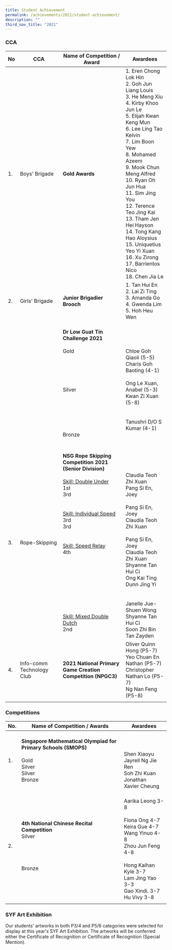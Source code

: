 ```yaml
---
title: Student Achievement
permalink: /achievements/2021/student-achievement/
description: ""
third_nav_title: "2021"
---
```

### CCA

| No | CCA | Name of Competition / Award | Awardees |
|---|---|---|---|
|  1. |  Boys' Brigade | **Gold Awards**   |1. Eren Chong Lok Hin<br>2. Goh Jun Liang Louis<br>3. He Meng Xiu<br>4. Kirby Khoo Jun Le<br>5. Elijah Kwan Keng Mun<br>6. Lee Ling Tao Kelvin<br>7. Lim Boon Yew<br>8. Mohamed Azeem<br>9. Mook Chun Meng Alfred<br>10. Ryan Oh Jun Hua<br>11. Sim Jing You<br>12. Terence Teo Jing Kai<br>13. Tham Jen Hei Hayson<br>14. Tong Kang Hao Aloysius<br>15. Uniquetius Yeo Yi Xuan<br>16. Xu Zirong<br>17. Barrientos Nico<br>18. Chen Jia Le  |
| 2. | Girls' Brigade | **Junior Brigadier Brooch** | 1. Tan Hui En<br>2. Lai Zi Ting<br>3. Amanda Go<br>4. Gwenda Lim<br>5. Hoh Heu Wen |
|   |   |  **Dr Low Guat Tin Challenge 2021**<br><br>Gold<br><br><br><br><br><br>Silver<br><br><br><br><br><br><br>Bronze | <br><br><br><br>Chloe Goh Qiaoli (5-5)<br>Charis Goh Baoting (4-1)<br><br>Ong Le Xuan, Anabel (5-3)<br>Kwan Zi Xuan (5-8)<br><br><br>Tanushri D/O S Kumar (4-1)<br><br><br> |
| 3. | Rope-Skipping | **NSG Rope Skipping Competition 2021<br>(Senior Division)**<br><br><u>Skill: Double Under</u><br>1st<br>3rd<br><br><br><u>Skill: Individual Speed</u><br>3rd<br>3rd<br><br><br><u>Skill: Speed Relay</u><br>4th<br><br><Br><Br><Br><br><br><br><br><br><u>Skill: Mixed Double Dutch</u><br>2nd | <br><br><br><br>Claudia Teoh Zhi Xuan<br>Pang Si En, Joey<br><br>Pang Si En, Joey<br>Claudia Teoh Zhi Xuan<br><br>Pang Si En, Joey<br>Claudia Teoh Zhi Xuan<br>Shyanne Tan Hui Ci<br>Ong Kai Ting<br>Dunn Jing Yi<br><br><br>Janelle Jue-Shuen Wong<br>Shyanne Tan Hui Ci<br>Soon Zhi Bin<br>Tan Zayden |
| 4.  |  Info-comm Technology Club |  **2021 National Primary Game Creation Competition (NPGC3)** | Oliver Quinn Hong (P5-7)<br>Yeo Chuan En Nathan (P5-7)<br>Christopher Nathan Lo (P5-7)<br>Ng Nan Feng (P5-8)  |
| | |

### Competitions

| No. | Name of Competition / Awards | Awardees |
|---|---|---|
| 1. | **Singapore Mathematical Olympiad for Primary Schools (SMOPS)**<br><br>Gold<br>Silver<br>Silver<br>Bronze | <br><br><br>Shen Xiaoyu<br>Jayrell Ng Jie Ren<br>Soh Zhi Kuan Jonathan <br>Xavier Cheung |
| 2. | **4th National Chinese Recital Competition** <br>Silver <br><br><br><br><br>Bronze | <br>Aarika Leong 3-8<br><br>Fiona Ong 4-7<br>Keira Gue 4-7<br>Wang Yinuo 4-8<br>Zhou Jun Feng 4-8<br><br>Hong Kaihan Kyle 3-7<br>Lam Jing Yao 3-3<br>Gao Xindi. 3-7<br>Hu Vivy 3-8 |
| | | 

### SYF Art Exhibition

Our students' artworks in both P3/4 and P5/6 categories were selected for display at this year's SYF Art Exhibition. The artworks will be conferred either the Certificate of Recognition or Certificate of Recognition (Special Mention).
